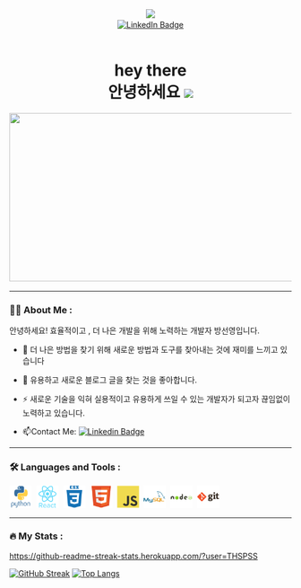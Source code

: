 
<div id="header" align="center">
  <img src="https://media.giphy.com/media/ptqAPgghLtHOa0SLJS/giphy.gif" width="100"/>
</div>
<div id="badges" align="center">
  <a href="https://www.linkedin.com/in/sunyeong-pang-9b270a254/">
    <img src="https://img.shields.io/badge/LinkedIn-blue?style=for-the-badge&logo=linkedin&logoColor=white" alt="LinkedIn         Badge"/>
  </a><br>
    <img src="https://komarev.com/ghpvc/?username=THSPSS&style=flat-square&color=blue" alt=""/>
</div>

<h1 align="center">
  hey there<br>
  안녕하세요
  <img src="https://media.giphy.com/media/hvRJCLFzcasrR4ia7z/giphy.gif" width="30px"/>
</h1>

<div align="center">
  <img src="https://media.giphy.com/media/dWesBcTLavkZuG35MI/giphy.gif" width="600" height="300"/>
</div>

---

### :woman_technologist: About Me :
  안녕하세요! 효율적이고 , 더 나은 개발을 위해 노력하는 개발자 방선영입니다.
  
- :telescope: 더 나은 방법을 찾기 위해 새로운 방법과 도구를 찾아내는 것에 재미를 느끼고 있습니다 

- :seedling: 유용하고 새로운 블로그 글을 찾는 것을 좋아합니다.

- :zap: 새로운 기술을 익혀 실용적이고 유용하게 쓰일 수 있는 개발자가 되고자 끊임없이 노력하고 있습니다.

- :mailbox:Contact Me: [![Linkedin Badge](https://img.shields.io/badge/-seonyeong-blue?style=flat&logo=Linkedin&logoColor=white)](https://www.linkedin.com/in/sunyeong-pang-9b270a254/)



---

### :hammer_and_wrench: Languages and Tools :
<div>
  <img src="https://github.com/devicons/devicon/blob/master/icons/python/python-original-wordmark.svg" title="Python" alt="Python" width="40" height="40"/>&nbsp;
  <img src="https://github.com/devicons/devicon/blob/master/icons/react/react-original-wordmark.svg" title="React" alt="React" width="40" height="40"/>&nbsp;
  <img src="https://github.com/devicons/devicon/blob/master/icons/css3/css3-plain-wordmark.svg"  title="CSS3" alt="CSS" width="40" height="40"/>&nbsp;
  <img src="https://github.com/devicons/devicon/blob/master/icons/html5/html5-original.svg" title="HTML5" alt="HTML" width="40" height="40"/>&nbsp;
  <img src="https://github.com/devicons/devicon/blob/master/icons/javascript/javascript-original.svg" title="JavaScript" alt="JavaScript" width="40" height="40"/>&nbsp;
  <img src="https://github.com/devicons/devicon/blob/master/icons/mysql/mysql-original-wordmark.svg" title="MySQL"  alt="MySQL" width="40" height="40"/>&nbsp;
  <img src="https://github.com/devicons/devicon/blob/master/icons/nodejs/nodejs-original-wordmark.svg" title="NodeJS" alt="NodeJS" width="40" height="40"/>&nbsp;
  <img src="https://github.com/devicons/devicon/blob/master/icons/git/git-original-wordmark.svg" title="Git" **alt="Git" width="40" height="40"/>
</div>

---

### :fire: My Stats :
https://github-readme-streak-stats.herokuapp.com/?user=THSPSS

[![GitHub Streak](http://github-readme-streak-stats.herokuapp.com?user=THSPSS&theme=dark&background=000000)](https://git.io/streak-stats)
[![Top Langs](https://github-readme-stats.vercel.app/api/top-langs/?username=THSPSS&layout=compact&theme=vision-friendly-dark)](https://github.com/anuraghazra/github-readme-stats)
